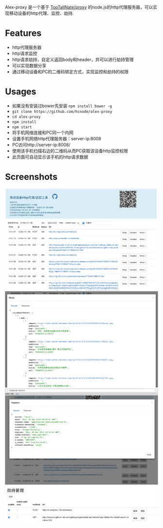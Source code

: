 Alex-proxy 是一个基于 [TooTallNate/proxy](https://github.com/TooTallNate/proxy) 的node.js的http代理服务器，可以实现移动设备的http代理、监控、劫持.

# Features
 
 * http代理服务器
 * http请求监控
 * http请求劫持，自定义返回body和header，并可以进行劫持管理
 * 可以实现数据分享
 * 通过移动设备和PC的二维码绑定方式，实现监控和劫持的权限
 
# Usages

 * 如果没有安装过bower先安装 `npm install bower -g`
 * `git clone https://github.com/hcnode/alex-proxy`
 * `cd alex-proxy`
 * `npm install`
 * `npm start`
 * 将手机网络连接和PC同一个内网
 * 设置手机网络http代理服务器：server-ip:8008
 * PC访问http://server-ip:8008/
 * 使用该手机扫描右边的二维码从而PC获取该设备http监控权限
 * 此页面可自动显示该手机的http请求数据
 
# Screenshots 

![screenshot1](https://raw.githubusercontent.com/hcnode/alex-proxy/master/screenshot/screenshot1.png)
![screenshot2](https://raw.githubusercontent.com/hcnode/alex-proxy/master/screenshot/screenshot2.png)
![screenshot3](https://raw.githubusercontent.com/hcnode/alex-proxy/master/screenshot/screenshot3.png)
![screenshot4](https://raw.githubusercontent.com/hcnode/alex-proxy/master/screenshot/screenshot4.png)
